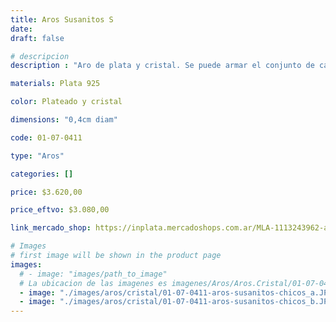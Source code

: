```yaml
---
title: Aros Susanitos S
date: 
draft: false

# descripcion
description : "Aro de plata y cristal. Se puede armar el conjunto de cadena y dije haciendo juego"

materials: Plata 925

color: Plateado y cristal

dimensions: "0,4cm diam"

code: 01-07-0411

type: "Aros"

categories: []

price: $3.620,00

price_eftvo: $3.080,00

link_mercado_shop: https://inplata.mercadoshops.com.ar/MLA-1113243962-aros-en-plata-925-y-cristal-clásicos-susanitos-s-_JM

# Images
# first image will be shown in the product page
images:
  # - image: "images/path_to_image"
  # La ubicacion de las imagenes es imagenes/Aros/Aros.Cristal/01-07-0411-aros-susanitos-s
  - image: "./images/aros/cristal/01-07-0411-aros-susanitos-chicos_a.JPG"
  - image: "./images/aros/cristal/01-07-0411-aros-susanitos-chicos_b.JPG"
---
```

